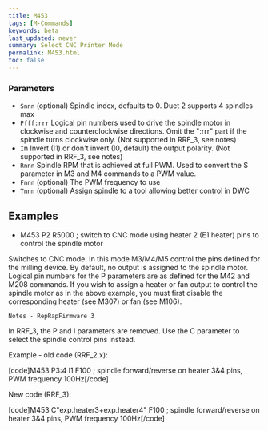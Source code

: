 ```yaml
---
title: M453
tags: [M-Commands] 
keywords: beta 
last_updated: never 
summary: Select CNC Printer Mode 
permalink: M453.html
toc: false 
---
```



### Parameters

* `Snnn` (optional) Spindle index, defaults to 0. Duet 2 supports 4 spindles max
* `Pfff:rrr` Logical pin numbers used to drive the spindle motor in clockwise and counterclockwise directions. Omit the ":rrr" part if the spindle turns clockwise only.  (Not supported in RRF_3, see notes)
* `I`n Invert (I1) or don't invert (I0, default) the output polarity.   (Not supported in RRF_3, see notes)
* `Rnnn` Spindle RPM that is achieved at full PWM. Used to convert the S parameter in M3 and M4 commands to a PWM value.
* `Fnnn` (optional) The PWM frequency to use
* `Tnnn` (optional) Assign spindle to a tool allowing better control in DWC

## Examples

* M453 P2 R5000 ; switch to CNC mode using heater 2 (E1 heater) pins to control the spindle motor

Switches to CNC mode. In this mode M3/M4/M5 control the pins defined for the milling device. By default, no output is assigned to the spindle motor. Logical pin numbers for the P parameters are as defined for the M42 and M208 commands. If you wish to assign a heater or fan output to control the spindle motor as in the above example, you must first disable the corresponding heater (see M307) or fan (see M106).

`Notes - RepRapFirmware 3`

In RRF_3, the P and I parameters are removed. Use the C parameter to select the spindle control pins instead.

Example - old code (RRF_2.x):

[code]M453 P3:4 I1 F100  ; spindle forward/reverse on heater 3&4 pins, PWM frequency 100Hz[/code]

New code (RRF_3):

[code]M453 C"exp.heater3+exp.heater4" F100 ; spindle forward/reverse on heater 3&4 pins, PWM frequency 100Hz[/code]

